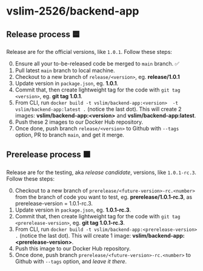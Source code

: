 # vslim-2526/backend-app

## Release process 🟦

Release are for the official versions, like `1.0.1`. Follow these steps:

0. Ensure all your to-be-released code be merged to `main` branch. ✅
1. Pull latest `main` branch to local machine.
2. Checkout to a new branch of `release/<version>`, eg. **release/1.0.1**
3. Update version in `package.json`, eg. **1.0.1**.
4. Commit that, then create lightweight tag for the code with `git tag <version>`, eg. **git tag 1.0.1**.
5. From CLI, run `docker build -t vslim/backend-app:<version>  -t vslim/backend-app:latest .` (notice the last dot). This will create 2 images: **vslim/backend-app:\<version\>** and **vslim/backend-app:latest**.
6. Push these 2 images to our Docker Hub repository.
7. Once done, push branch `release/<version>` to Github with `--tags` option, PR to branch `main`, and get it merge.

## Prerelease process 🟧

Release are for the testing, aka _release candidate_, versions, like `1.0.1-rc.3`. Follow these steps:

0. Checkout to a new branch of `prerelease/<future-version>-rc.<number>` from the branch of code you want to test, eg. **prerelease/1.0.1-rc.3**, as prerelease-version = 1.0.1-rc.3.
3. Update version in `package.json`, eg. **1.0.1-rc.3**.
4. Commit that, then create lightweight tag for the code with `git tag <prerelease-version>`, eg. **git tag 1.0.1-rc.3**.
5. From CLI, run `docker build -t vslim/backend-app:<prerelease-version> .` (notice the last dot). This will create 1 image: **vslim/backend-app:\<prerelease-version\>**.
6. Push this image to our Docker Hub repository.
7. Once done, push branch `prerelease/<future-version>-rc.<number>` to Github with `--tags` option, and _leave it there_.
